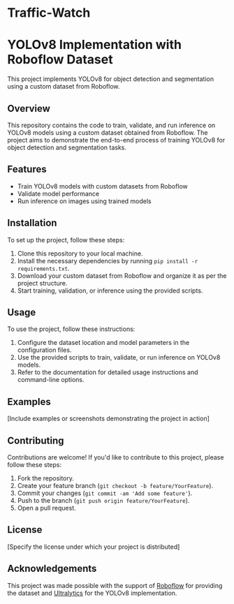 # Traffic-Watch
# YOLOv8 Implementation with Roboflow Dataset

This project implements YOLOv8 for object detection and segmentation using a custom dataset from Roboflow.

## Overview

This repository contains the code to train, validate, and run inference on YOLOv8 models using a custom dataset obtained from Roboflow. The project aims to demonstrate the end-to-end process of training YOLOv8 for object detection and segmentation tasks.

## Features

- Train YOLOv8 models with custom datasets from Roboflow
- Validate model performance
- Run inference on images using trained models

## Installation

To set up the project, follow these steps:

1. Clone this repository to your local machine.
2. Install the necessary dependencies by running `pip install -r requirements.txt`.
3. Download your custom dataset from Roboflow and organize it as per the project structure.
4. Start training, validation, or inference using the provided scripts.

## Usage

To use the project, follow these instructions:

1. Configure the dataset location and model parameters in the configuration files.
2. Use the provided scripts to train, validate, or run inference on YOLOv8 models.
3. Refer to the documentation for detailed usage instructions and command-line options.

## Examples

[Include examples or screenshots demonstrating the project in action]

## Contributing

Contributions are welcome! If you'd like to contribute to this project, please follow these steps:

1. Fork the repository.
2. Create your feature branch (`git checkout -b feature/YourFeature`).
3. Commit your changes (`git commit -am 'Add some feature'`).
4. Push to the branch (`git push origin feature/YourFeature`).
5. Open a pull request.

## License

[Specify the license under which your project is distributed]

## Acknowledgements

This project was made possible with the support of [Roboflow](https://roboflow.com/) for providing the dataset and [Ultralytics](https://github.com/ultralytics/yolov5) for the YOLOv8 implementation.

